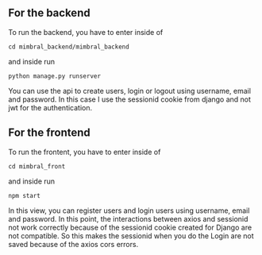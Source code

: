 ## For the backend

To run the backend, you have to enter inside of

```cd mimbral_backend/mimbral_backend```

and inside run

```python manage.py runserver```

You can use the api to create users, login or logout using username, email and password. In this case I use the sessionid cookie from django and not jwt for the authentication.

## For the frontend

To run the frontent, you have to enter inside of

```cd mimbral_front ```

and inside run

```npm start ```

In this view, you can register users and login users using username, email and password. In this point, the interactions between axios and sessionid not work correctly because of the sessionid cookie created for Django are not compatible.
So this makes the sessionid when you do the Login are not saved because of the axios cors errors.
